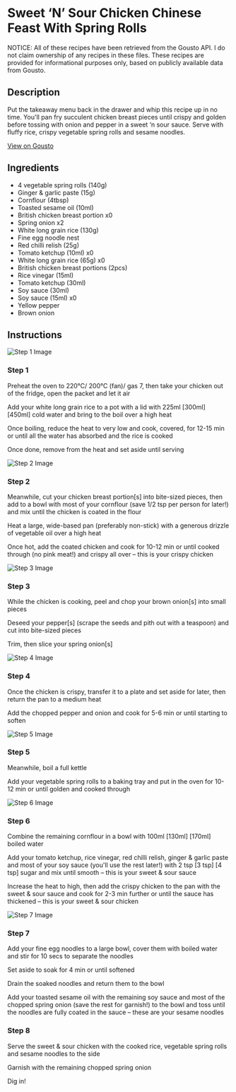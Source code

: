 # Sweet ‘N’ Sour Chicken Chinese Feast With Spring Rolls

NOTICE: All of these recipes have been retrieved from the Gousto API. I do not claim ownership of any recipes in these files. These recipes are provided for informational purposes only, based on publicly available data from Gousto.

## Description

Put the takeaway menu back in the drawer and whip this recipe up in no time. You'll pan fry succulent chicken breast pieces until crispy and golden before tossing with onion and pepper in a sweet ‘n sour sauce. Serve with fluffy rice, crispy vegetable spring rolls and sesame noodles.

[View on Gousto](https://www.gousto.co.uk/recipes/cookbook/sweet-n-sour-chicken-chinese-feast-with-spring-rolls)

## Ingredients

- 4 vegetable spring rolls (140g)
- Ginger & garlic paste (15g)
- Cornflour (4tbsp)
- Toasted sesame oil (10ml)
- British chicken breast portion x0
- Spring onion x2
- White long grain rice (130g)
- Fine egg noodle nest
- Red chilli relish (25g)
- Tomato ketchup (10ml) x0
- White long grain rice (65g) x0
- British chicken breast portions (2pcs)
- Rice vinegar (15ml)
- Tomato ketchup (30ml)
- Soy sauce (30ml)
- Soy sauce (15ml) x0
- Yellow pepper
- Brown onion

## Instructions

![Step 1 Image](https://production-media.gousto.co.uk/cms/recipe-step-image/step-1-copy-1728392444950-x200.jpg)

### Step 1

Preheat the oven to 220°C/ 200°C (fan)/ gas 7, then take your chicken out of the fridge, open the packet and let it air

Add your white long grain rice to a pot with a lid with 225ml <span class="text-purple">[300ml]</span> <span class="text-danger">[450ml]</span> cold water and bring to the boil over a high heat

Once boiling, reduce the heat to very low and cook, covered, for 12-15 min or until all the water has absorbed and the rice is cooked

Once done, remove from the heat and set aside until serving

![Step 2 Image](https://production-media.gousto.co.uk/cms/recipe-step-image/step-2-copy-1728392448820-x200.jpg)

### Step 2

Meanwhile, cut your chicken breast portion[s] into bite-sized pieces, then add to a bowl with most of your cornflour (save 1/2 tsp per person for later!) and mix until the chicken is coated in the flour

Heat a large, wide-based pan (preferably non-stick) with a generous drizzle of vegetable oil over a high heat

Once hot, add the coated chicken and cook for 10-12 min or until cooked through (no pink meat!) and crispy all over – this is your crispy chicken

![Step 3 Image](https://production-media.gousto.co.uk/cms/recipe-step-image/step-3-copy-1728392454196-x200.jpg)

### Step 3

While the chicken is cooking, peel and chop your brown onion[s] into small pieces

Deseed your pepper[s] (scrape the seeds and pith out with a teaspoon) and cut into bite-sized pieces

Trim, then slice your spring onion[s]

![Step 4 Image](https://production-media.gousto.co.uk/cms/recipe-step-image/step-4-copy-1728392458550-x200.jpg)

### Step 4

Once the chicken is crispy, transfer it to a plate and set aside for later, then return the pan to a medium heat

Add the chopped pepper and onion and cook for 5-6 min or until starting to soften

![Step 5 Image](https://production-media.gousto.co.uk/cms/recipe-step-image/step-5-copy-1728392465773-x200.jpg)

### Step 5

Meanwhile, boil a full kettle

Add your vegetable spring rolls to a baking tray and put in the oven for 10-12 min or until golden and cooked through

![Step 6 Image](https://production-media.gousto.co.uk/cms/recipe-step-image/step-6-copy-1728392469690-x200.jpg)

### Step 6

Combine the remaining cornflour in a bowl with 100ml <span class="text-purple">[130ml] </span><span class="text-danger">[170ml]</span> boiled water

Add your tomato ketchup, rice vinegar, red chilli relish, ginger & garlic paste and most of your soy sauce (you'll use the rest later!) with 2 tsp <span class="text-purple">[3 tsp]</span> <span class="text-danger">[4 tsp]</span> sugar and mix until smooth – this is your sweet & sour sauce

Increase the heat to high, then add the crispy chicken to the pan with the sweet & sour sauce and cook for 2-3 min further or until the sauce has thickened – this is your sweet & sour chicken

![Step 7 Image](https://production-media.gousto.co.uk/cms/recipe-step-image/step-7-copy-1728392473043-x200.jpg)

### Step 7

Add your fine egg noodles to a large bowl, cover them with boiled water and stir for 10 secs to separate the noodles

Set aside to soak for 4 min or until softened

Drain the soaked noodles and return them to the bowl

Add your toasted sesame oil with the remaining soy sauce and most of the chopped spring onion (save the rest for garnish!) to the bowl and toss until the noodles are fully coated in the sauce – these are your sesame noodles

### Step 8

Serve the sweet & sour chicken with the cooked rice, vegetable spring rolls and sesame noodles to the side

Garnish with the remaining chopped spring onion

Dig in!

